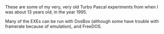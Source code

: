 These are some of my very, very old Turbo Pascal experiments from when I was about 13 years old, in the year 1995.

Many of the EXEs can be run with DosBox (although some have trouble with framerate because of emulation), and FreeDOS.
